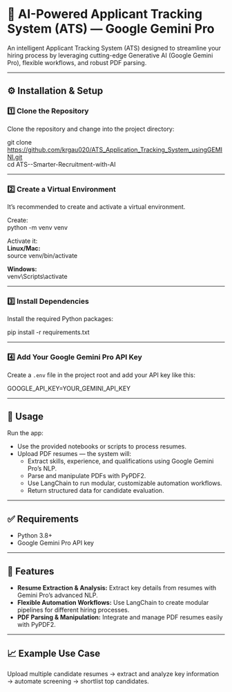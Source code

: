 # 📑 AI-Powered Applicant Tracking System (ATS) — Google Gemini Pro

An intelligent Applicant Tracking System (ATS) designed to streamline your hiring process by leveraging cutting-edge Generative AI (Google Gemini Pro), flexible workflows, and robust PDF parsing.

---

## ⚙️ Installation & Setup

### 1️⃣ Clone the Repository  
Clone the repository and change into the project directory:

git clone https://github.com/krgau020/ATS_Application_Tracking_System_usingGEMINI.git  
cd ATS--Smarter-Recruitment-with-AI

---

### 2️⃣  Create a Virtual Environment  
It’s recommended to create and activate a virtual environment.

Create:  
python -m venv venv

Activate it:  
**Linux/Mac:**  
source venv/bin/activate

**Windows:**  
venv\Scripts\activate

---

### 3️⃣ Install Dependencies  
Install the required Python packages:

pip install -r requirements.txt

---

### 4️⃣ Add Your Google Gemini Pro API Key  
Create a `.env` file in the project root and add your API key like this:

GOOGLE_API_KEY=YOUR_GEMINI_API_KEY

---

## 🚀 Usage  
Run the app:

- Use the provided notebooks or scripts to process resumes.
- Upload PDF resumes — the system will:
  - Extract skills, experience, and qualifications using Google Gemini Pro’s NLP.
  - Parse and manipulate PDFs with PyPDF2.
  - Use LangChain to run modular, customizable automation workflows.
  - Return structured data for candidate evaluation.

---

## ✅ Requirements  
- Python 3.8+  
- Google Gemini Pro API key

---

## 🌟 Features  
- **Resume Extraction & Analysis:** Extract key details from resumes with Gemini Pro’s advanced NLP.  
- **Flexible Automation Workflows:** Use LangChain to create modular pipelines for different hiring processes.  
- **PDF Parsing & Manipulation:** Integrate and manage PDF resumes easily with PyPDF2.

---

## 📈 Example Use Case  
Upload multiple candidate resumes → extract and analyze key information → automate screening → shortlist top candidates.
